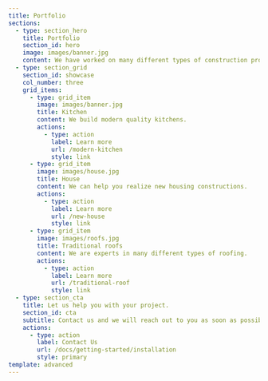 ```yaml
---
title: Portfolio
sections:
  - type: section_hero
    title: Portfolio
    section_id: hero
    image: images/banner.jpg
    content: We have worked on many different types of construction projects.
  - type: section_grid
    section_id: showcase
    col_number: three
    grid_items:
      - type: grid_item
        image: images/banner.jpg
        title: Kitchen
        content: We build modern quality kitchens.
        actions:
          - type: action
            label: Learn more
            url: /modern-kitchen
            style: link
      - type: grid_item
        image: images/house.jpg
        title: House
        content: We can help you realize new housing constructions.
        actions:
          - type: action
            label: Learn more
            url: /new-house
            style: link
      - type: grid_item
        image: images/roofs.jpg
        title: Traditional roofs
        content: We are experts in many different types of roofing.
        actions:
          - type: action
            label: Learn more
            url: /traditional-roof
            style: link
  - type: section_cta
    title: Let us help you with your project.
    section_id: cta
    subtitle: Contact us and we will reach out to you as soon as possible.
    actions:
      - type: action
        label: Contact Us
        url: /docs/getting-started/installation
        style: primary
template: advanced
---
```

